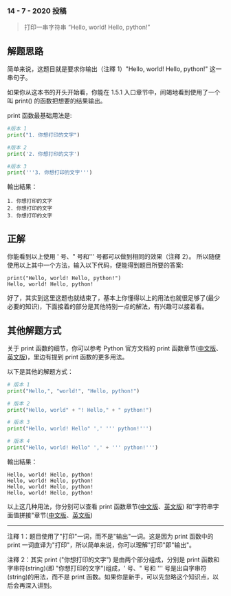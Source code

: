 ### 14 - 7 - 2020 投稿

> 打印一串字符串 “Hello, world! Hello, python!”

## 解题思路

简单来说，这题目就是要求你输出（注釋 1）"Hello, world! Hello, python!" 这一串句子。

如果你从这本书的开头开始看，你能在 1.5.1 入口章节中，间竭地看到使用了一个叫 print() 的函数把想要的结果输出。

print 函数最基础用法是:

```python
#版本 1
print("1. 你想打印的文字")

#版本 2
print('2. 你想打印的文字')

#版本 3
print('''3. 你想打印的文字''')
```

輸出結果：

```
1. 你想打印的文字
2. 你想打印的文字
3. 你想打印的文字
```

## 正解

你能看到以上使用 ' 号、" 号和''' 号都可以做到相同的效果（注釋 2）。 所以随便使用以上其中一个方法，输入以下代码，便能得到题目所要的答案:

```
print("Hello, world! Hello, python!")
Hello, world! Hello, python!
```


好了，其实到这里这题也就结束了，基本上你懂得以上的用法也就很足够了(最少必要的知识)，下面接着的部分是其他特别一点的解法，有兴趣可以接着看。

## 其他解题方式

关于 print 函数的细节，你可以参考 Python 官方文档的 print 函数章节([中文版](https://docs.python.org/zh-cn/3/library/functions.html#print)、[英文版](https://docs.python.org/3/library/functions.html#print))，里边有提到 print 函数的更多用法。

以下是其他的解题方式：

```python
# 版本 1
print("Hello,", "world!", "Hello, python!")

# 版本 2
print("Hello, world" + "! Hello," + " python!")

# 版本 3
print("Hello, world! Hello" ',' ''' python!''')

# 版本 4
print("Hello, world! Hello" ',' + ''' python!''')
```

輸出結果：

```
Hello, world! Hello, python!
Hello, world! Hello, python!
Hello, world! Hello, python!
Hello, world! Hello, python!
```

以上这几种用法，你分别可以查看 print 函数章节([中文版](https://docs.python.org/zh-cn/3/library/functions.html#print)、[英文版](https://docs.python.org/3/library/functions.html#print)) 和"字符串字面值拼接"章节([中文版](https://docs.python.org/zh-cn/3/reference/lexical_analysis.html#string-literal-concatenation)、[英文版](https://docs.python.org/3/reference/lexical_analysis.html#string-literal-concatenation))

------

注釋 1：题目使用了"打印"一词，而不是"输出"一词。这是因为 print 函数中的 print 一词直译为"打印"，所以简单来说，你可以理解"打印"即"输出"。

注釋 2：其实 print ("你想打印的文字") 是由两个部分组成，分别是 print 函数和字串符(string)(即 "你想打印的文字")组成，' 号、" 号和 ''' 号是出自字串符(string)的用法，而不是 print 函数。如果你是新手，可以先忽略这个知识点，以后会再深入讲到。